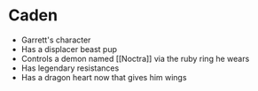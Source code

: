 # Caden

* Garrett's character
* Has a displacer beast pup
* Controls a demon named [[Noctra]] via the ruby ring he wears
* Has legendary resistances
* Has a dragon heart now that gives him wings